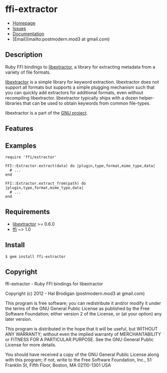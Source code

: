 # ffi-extractor

* [Homepage](https://github.com/postmodern/ffi-extractor#readme)
* [Issues](https://github.com/postmodern/ffi-extractor/issues)
* [Documentation](http://rubydoc.info/gems/ffi-extractor/frames)
* [Email](mailto:postmodern.mod3 at gmail.com)

## Description

Ruby FFI bindings to [libextractor], a library for extracting metadata from
a variety of file formats.

[libextractor] is a simple library for keyword extraction.  libextractor
does not support all formats but supports a simple plugging mechanism
such that you can quickly add extractors for additional formats, even
without recompiling libextractor.  libextractor typically ships with a
dozen helper-libraries that can be used to obtain keywords from common
file-types.

libextractor is a part of the [GNU project](http://www.gnu.org/).

## Features

## Examples

    require 'ffi/extractor'

    FFI::Extractor.extract(data) do |plugin,type,format,mime_type,data|
      # ...
    end

    FFI::Extractor.extract_from(path) do |plugin,type,format,mime_type,data|
      # ...
    end

## Requirements

* [libextractor] >= 0.6.0
* [ffi] ~> 1.0

## Install

    $ gem install ffi-extractor

## Copyright

ffi-extractor - Ruby FFI bindings for libextractor

Copyright (c) 2012 - Hal Brodigan (postmodern.mod3 at gmail.com)

This program is free software; you can redistribute it and/or modify
it under the terms of the GNU General Public License as published by
the Free Software Foundation; either version 2 of the License, or
(at your option) any later version.

This program is distributed in the hope that it will be useful,
but WITHOUT ANY WARRANTY; without even the implied warranty of
MERCHANTABILITY or FITNESS FOR A PARTICULAR PURPOSE.  See the
GNU General Public License for more details.

You should have received a copy of the GNU General Public License
along with this program; if not, write to the Free Software
Foundation, Inc., 51 Franklin St, Fifth Floor, Boston, MA  02110-1301  USA

[libextractor]: http://www.gnu.org/software/libextractor
[ffi]: https://github.com/ffi/ffi#readme
